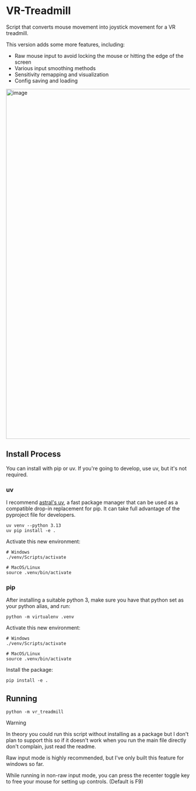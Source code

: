# VR-Treadmill
Script that converts mouse movement into joystick movement for a VR treadmill.

This version adds some more features, including:
- Raw mouse input to avoid locking the mouse or hitting the edge of the screen
- Various input smoothing methods
- Sensitivity remapping and visualization
- Config saving and loading

<img width="1148" height="958" alt="image" src="https://github.com/user-attachments/assets/01ea7bdf-5c3e-4ca2-bde1-248113d9c43b" />


## Install Process

You can install with pip or uv. If you're going to develop, use uv, but it's not required.

### uv
I recommend [astral's uv](https://docs.astral.sh/uv/getting-started/installation/), a fast package manager that can be used as a compatible drop-in replacement for pip. It can take full advantage of the pyproject file for developers.

```shell
uv venv --python 3.13
uv pip install -e .
```

Activate this new environment:
```shell
# Windows
./venv/Scripts/activate

# MacOS/Linux
source .venv/bin/activate
```



### pip

After installing a suitable python 3, make sure you have that python set as your python alias, and run:
```shell
python -m virtualenv .venv
```

Activate this new environment:
```shell
# Windows
./venv/Scripts/activate

# MacOS/Linux
source .venv/bin/activate
```

Install the package:
```shell
pip install -e .
```

## Running

```shell
python -m vr_treadmill
```

> [!WARNING]
> In theory you could run this script without installing as a package but I don't plan to support this so if it doesn't work when you run the main file directly don't complain, just read the readme.

Raw input mode is highly recommended, but I've only built this feature for windows so far.

While running in non-raw input mode, you can press the recenter toggle key to free your mouse for setting up controls. (Default is F9)
